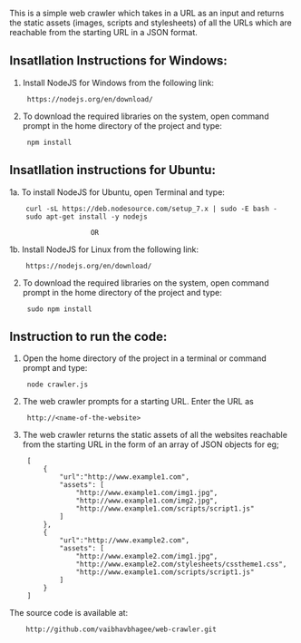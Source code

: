 This is a simple web crawler which takes in a URL as an input and returns 
the static assets (images, scripts and stylesheets) of all the URLs which are
reachable from the starting URL in a JSON format.

Insatllation Instructions for Windows:
--------------------------------------

1. Install NodeJS for Windows from the following link:
		
		https://nodejs.org/en/download/

2. To download the required libraries on the system, open command prompt in the home 
	directory of the project and type:

		npm install

Insatllation instructions for Ubuntu:
-------------------------------------

1a. To install NodeJS for Ubuntu, open Terminal and type:
		
		curl -sL https://deb.nodesource.com/setup_7.x | sudo -E bash -
		sudo apt-get install -y nodejs

						OR

1b. Install NodeJS for Linux from the following link:
		
		https://nodejs.org/en/download/

2. To download the required libraries on the system, open command prompt in the home 
	directory of the project and type:

		sudo npm install

Instruction to run the code:
----------------------------

1. Open the home directory of the project in a terminal or command prompt and type:
	
		node crawler.js

2. The web crawler prompts for a starting URL. Enter the URL as

		http://<name-of-the-website>

3. The web crawler returns the static assets of all the websites reachable from the starting 
	URL in the form of an array of JSON objects for eg;

		[
			{
				"url":"http://www.example1.com",
				"assets": [
					"http://www.example1.com/img1.jpg",
					"http://www.example1.com/img2.jpg",
					"http://www.example1.com/scripts/script1.js"
				]
			},
			{
				"url":"http://www.example2.com",
				"assets": [
					"http://www.example2.com/img1.jpg",
					"http://www.example2.com/stylesheets/csstheme1.css",
					"http://www.example1.com/scripts/script1.js"
				]
			}
		]

The source code is available at:

		http://github.com/vaibhavbhagee/web-crawler.git
